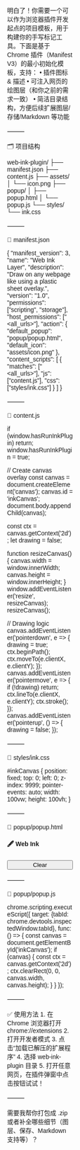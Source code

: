 明白了！你需要一个可以作为浏览器插件开发起点的项目模板，用于构建你的手写标记工具。下面是基于 Chrome 插件（Manifest V3）的最小初始化模板，支持：
	•	插件图标 & 描述
	•	可注入网页的绘图层（和你之前的需求一致）
	•	简洁目录结构，方便后续扩展图层/存储/Markdown 等功能

⸻

🗂 项目结构

web-ink-plugin/
├── manifest.json
├── content.js
├── assets/
│   └── icon.png
├── popup/
│   ├── popup.html
│   └── popup.js
└── styles/
    └── ink.css



⸻

📄 manifest.json

{
  "manifest_version": 3,
  "name": "Web Ink Layer",
  "description": "Draw on any webpage like using a plastic sheet overlay.",
  "version": "1.0",
  "permissions": ["scripting", "storage"],
  "host_permissions": ["<all_urls>"],
  "action": {
    "default_popup": "popup/popup.html",
    "default_icon": "assets/icon.png"
  },
  "content_scripts": [
    {
      "matches": ["<all_urls>"],
      "js": ["content.js"],
      "css": ["styles/ink.css"]
    }
  ]
}



⸻

📄 content.js

if (window.hasRunInkPlugin) return;
window.hasRunInkPlugin = true;

// Create canvas overlay
const canvas = document.createElement('canvas');
canvas.id = 'inkCanvas';
document.body.appendChild(canvas);

const ctx = canvas.getContext('2d');
let drawing = false;

function resizeCanvas() {
  canvas.width = window.innerWidth;
  canvas.height = window.innerHeight;
}
window.addEventListener('resize', resizeCanvas);
resizeCanvas();

// Drawing logic
canvas.addEventListener('pointerdown', e => {
  drawing = true;
  ctx.beginPath();
  ctx.moveTo(e.clientX, e.clientY);
});
canvas.addEventListener('pointermove', e => {
  if (!drawing) return;
  ctx.lineTo(e.clientX, e.clientY);
  ctx.stroke();
});
canvas.addEventListener('pointerup', () => {
  drawing = false;
});



⸻

📄 styles/ink.css

#inkCanvas {
  position: fixed;
  top: 0;
  left: 0;
  z-index: 9999;
  pointer-events: auto;
  width: 100vw;
  height: 100vh;
}



⸻

📄 popup/popup.html

<!DOCTYPE html>
<html>
<head>
  <style>
    body { font-family: sans-serif; padding: 10px; width: 150px; }
    button { margin-top: 5px; width: 100%; }
  </style>
</head>
<body>
  <h4>🖋️ Web Ink</h4>
  <button id="clear">Clear</button>
  <script src="popup.js"></script>
</body>
</html>



⸻

📄 popup/popup.js

chrome.scripting.executeScript({
  target: {tabId: chrome.devtools.inspectedWindow.tabId},
  func: () => {
    const canvas = document.getElementById('inkCanvas');
    if (canvas) {
      const ctx = canvas.getContext('2d');
      ctx.clearRect(0, 0, canvas.width, canvas.height);
    }
  }
});



⸻

✅ 使用方法
	1.	在 Chrome 浏览器打开 chrome://extensions
	2.	打开开发者模式
	3.	点击“加载已解压的扩展程序”
	4.	选择 web-ink-plugin 目录
	5.	打开任意网页，在插件弹窗中点击按钮试试！

⸻

需要我帮你打包成 .zip 或者补全哪些细节（图层、保存、Markdown 支持等）？